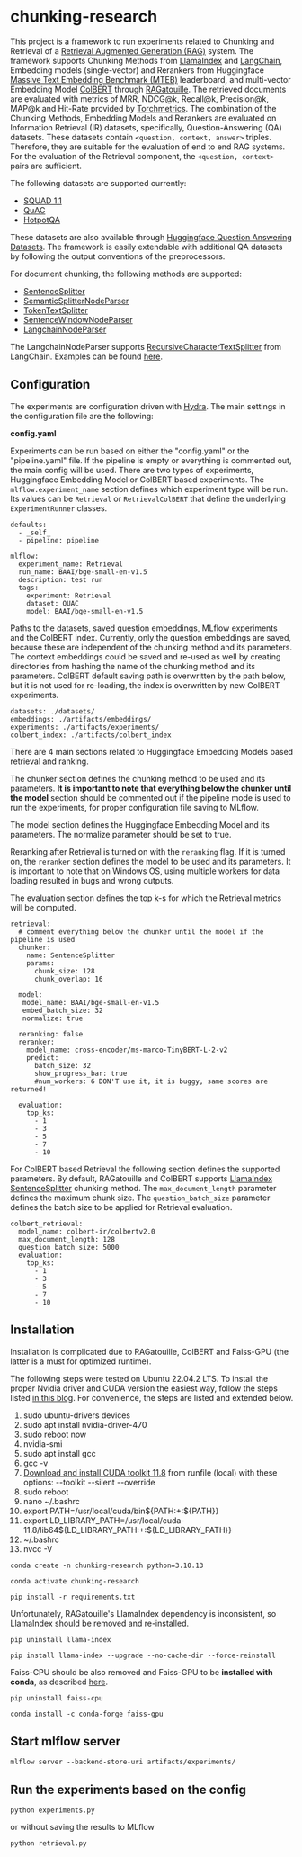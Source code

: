 # chunking-research

This project is a framework to run experiments related to Chunking and Retrieval of a [Retrieval
Augmented Generation (RAG)](https://arxiv.org/abs/2312.10997) system. The framework supports Chunking Methods from [LlamaIndex](https://docs.llamaindex.ai/en/stable/index.html)
and [LangChain](https://www.langchain.com/), Embedding models (single-vector) and Rerankers from Huggingface [Massive Text Embedding Benchmark (MTEB)](https://huggingface.co/spaces/mteb/leaderboard)
leaderboard, and multi-vector Embedding Model [ColBERT](https://huggingface.co/colbert-ir/colbertv2.0) through
[RAGatouille](https://github.com/bclavie/RAGatouille/tree/main). The retrieved documents are evaluated with metrics of
MRR, NDCG@k, Recall@k, Precision@k, MAP@k and Hit-Rate provided by [Torchmetrics](https://lightning.ai/docs/torchmetrics/stable/).
The combination of the Chunking Methods, Embedding Models and Rerankers are evaluated on Information Retrieval (IR) datasets, specifically,
Question-Answering (QA) datasets. These datasets contain `<question, context, answer>` triples. Therefore, they are suitable for the evaluation of
end to end RAG systems. For the evaluation of the Retrieval component, the `<question, context>` pairs are sufficient.

The following datasets are supported currently:

- [SQUAD 1.1](https://rajpurkar.github.io/SQuAD-explorer/)
- [QuAC](https://quac.ai/)
- [HotpotQA](https://hotpotqa.github.io/)

These datasets are also available through [Huggingface Question Answering Datasets](https://huggingface.co/datasets?task_categories=task_categories:question-answering&sort=trending).
The framework is easily extendable with additional QA datasets by following the output conventions of the preprocessors.

For document chunking, the following methods are supported:

- [SentenceSplitter](https://docs.llamaindex.ai/en/stable/api/llama_index.core.node_parser.SentenceSplitter.html#llama_index.core.node_parser.SentenceSplitter)
- [SemanticSplitterNodeParser](https://docs.llamaindex.ai/en/stable/api/llama_index.core.node_parser.SemanticSplitterNodeParser.html#llama_index.core.node_parser.SemanticSplitterNodeParser)
- [TokenTextSplitter](https://docs.llamaindex.ai/en/stable/api/llama_index.core.node_parser.TokenTextSplitter.html#llama_index.core.node_parser.TokenTextSplitter)
- [SentenceWindowNodeParser](https://docs.llamaindex.ai/en/stable/api/llama_index.core.node_parser.SentenceWindowNodeParser.html#llama_index.core.node_parser.SentenceWindowNodeParser)
- [LangchainNodeParser](https://docs.llamaindex.ai/en/stable/api/llama_index.core.node_parser.LangchainNodeParser.html#llama_index.core.node_parser.LangchainNodeParser)

The LangchainNodeParser supports [RecursiveCharacterTextSplitter](https://python.langchain.com/docs/modules/data_connection/document_transformers/recursive_text_splitter)
from LangChain. Examples can be found [here](https://docs.llamaindex.ai/en/stable/module_guides/loading/node_parsers/modules.html).

## Configuration

The experiments are configuration driven with [Hydra](https://hydra.cc/docs/intro/). The main settings in the 
configuration file are the following:

**config.yaml**

Experiments can be run based on either the "config.yaml" or the "pipeline.yaml" file. If the pipeline is empty or 
everything is commented out, the main config will be used. There are two types of experiments, Huggingface Embedding
Model or ColBERT based experiments. The ```mlflow.experiment_name``` section defines which experiment type will be run.
Its values can be ```Retrieval``` or ```RetrievalColBERT``` that define the underlying ```ExperimentRunner``` classes.

```
defaults:
  - _self_
  - pipeline: pipeline

mlflow:
  experiment_name: Retrieval
  run_name: BAAI/bge-small-en-v1.5
  description: test run
  tags:
    experiment: Retrieval
    dataset: QUAC
    model: BAAI/bge-small-en-v1.5
```

Paths to the datasets, saved question embeddings, MLflow experiments and the ColBERT index. Currently, only the question embeddings
are saved, because these are independent of the chunking method and its parameters. The context embeddings could be saved and re-used
as well by creating directories from hashing the name of the chunking method and its parameters. ColBERT default saving path is overwritten
by the path below, but it is not used for re-loading, the index is overwritten by new ColBERT experiments.

```
datasets: ./datasets/
embeddings: ./artifacts/embeddings/
experiments: ./artifacts/experiments/
colbert_index: ./artifacts/colbert_index
```

There are 4 main sections related to Huggingface Embedding Models based retrieval and ranking. 

The chunker
section defines the chunking method to be used and its parameters. **It is important to note that everything below the chunker until the model**
section should be commented out if the pipeline mode is used to run the experiments, for proper configuration file saving to MLflow.

The model section defines the Huggingface Embedding Model and its parameters. The normalize parameter should be set to true.

Reranking after Retrieval is turned on with the ```reranking``` flag. If it is turned on, the ```reranker``` section defines the model to be used
and its parameters. It is important to note that on Windows OS, using multiple workers for data loading resulted in bugs and wrong outputs.

The evaluation section defines the top k-s for which the Retrieval metrics will be computed.

```
retrieval:
  # comment everything below the chunker until the model if the pipeline is used
  chunker:
    name: SentenceSplitter
    params:
      chunk_size: 128
      chunk_overlap: 16
      
  model:
   model_name: BAAI/bge-small-en-v1.5
   embed_batch_size: 32
   normalize: true
  
  reranking: false
  reranker:
    model_name: cross-encoder/ms-marco-TinyBERT-L-2-v2
    predict:
      batch_size: 32
      show_progress_bar: true
      #num_workers: 6 DON'T use it, it is buggy, same scores are returned!
      
  evaluation:
    top_ks:
      - 1
      - 3
      - 5
      - 7
      - 10
```

For ColBERT based Retrieval the following section defines the supported parameters. By default,
RAGatouille and ColBERT supports [LlamaIndex SentenceSplitter](https://docs.llamaindex.ai/en/stable/api/llama_index.core.node_parser.SentenceSplitter.html#llama_index.core.node_parser.SentenceSplitter)
chunking method. The ```max_document_length```  parameter defines the maximum chunk size. The ```question_batch_size```
parameter defines the batch size to be applied for Retrieval evaluation.

```
colbert_retrieval:
  model_name: colbert-ir/colbertv2.0
  max_document_length: 128
  question_batch_size: 5000
  evaluation:
    top_ks:
      - 1
      - 3
      - 5
      - 7
      - 10
```

## Installation

Installation is complicated due to RAGatouille, ColBERT and Faiss-GPU (the latter is a must for optimized runtime).

The following steps were tested on Ubuntu 22.04.2 LTS. To install the proper Nvidia driver and CUDA version the easiest
way, follow the steps listed [in this blog](https://www.cherryservers.com/blog/install-cuda-ubuntu). For convenience, the
steps are listed and extended below.

1. sudo ubuntu-drivers devices
2. sudo apt install nvidia-driver-470
3. sudo reboot now
4. nvidia-smi
5. sudo apt install gcc
6. gcc -v
7. [Download and install CUDA toolkit 11.8](https://developer.nvidia.com/cuda-11-8-0-download-archive?target_os=Linux&target_arch=x86_64&Distribution=Ubuntu&target_version=22.04&target_type=runfile_local) 
from runfile (local) with these options: --toolkit --silent --override
8. sudo reboot
9. nano ~/.bashrc
10. export PATH=/usr/local/cuda/bin${PATH:+:${PATH}}
11. export LD_LIBRARY_PATH=/usr/local/cuda-11.8/lib64\${LD_LIBRARY_PATH:+:${LD_LIBRARY_PATH}}
12. ~/.bashrc
13. nvcc -V

`conda create -n chunking-research python=3.10.13`

`conda activate chunking-research`

`pip install -r requirements.txt`

Unfortunately, RAGatouille's LlamaIndex dependency is inconsistent, so LlamaIndex should be removed and re-installed.

`pip uninstall llama-index`

`pip install llama-index --upgrade --no-cache-dir --force-reinstall`

Faiss-CPU should be also removed and Faiss-GPU to be **installed with conda**, as described [here](https://github.com/facebookresearch/faiss/blob/main/INSTALL.md#installing-from-conda-forge).

`pip uninstall faiss-cpu`

`conda install -c conda-forge faiss-gpu`

## Start mlflow server

`mlflow server --backend-store-uri artifacts/experiments/`

## Run the experiments based on the config

`python experiments.py`

or without saving the results to MLflow

`python retrieval.py`
